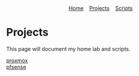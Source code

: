 <div align="center">
  <a href="index">Home</a>&nbsp;&nbsp;&nbsp;
  <a href="projects">Projects</a>&nbsp;&nbsp;&nbsp;
  <a href="scripts">Scripts</a>
</div>


# Projects

This page will document my home lab and scripts.

<div>
  <a href="proxmox">proxmox</a>&nbsp;&nbsp;&nbsp;
</div>

<div>
  <a href="pfsense">pfsense</a>&nbsp;&nbsp;&nbsp;
</div>
